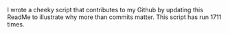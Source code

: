 I wrote a cheeky script that contributes to my Github by updating this ReadMe to illustrate why more than commits matter. This script has run 1711 times.